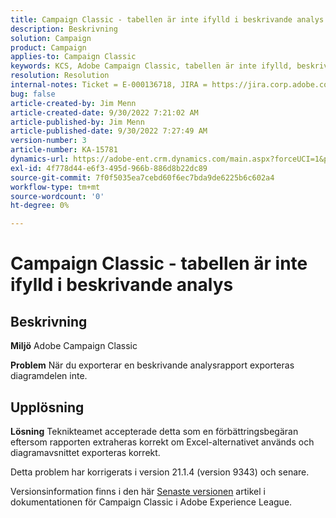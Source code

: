 ```yaml
---
title: Campaign Classic - tabellen är inte ifylld i beskrivande analys
description: Beskrivning
solution: Campaign
product: Campaign
applies-to: Campaign Classic
keywords: KCS, Adobe Campaign Classic, tabellen är inte ifylld, beskrivande analys, vanliga frågor och svar
resolution: Resolution
internal-notes: Ticket = E-000136718, JIRA = https://jira.corp.adobe.com/browse/NEO-24963
bug: false
article-created-by: Jim Menn
article-created-date: 9/30/2022 7:21:02 AM
article-published-by: Jim Menn
article-published-date: 9/30/2022 7:27:49 AM
version-number: 3
article-number: KA-15781
dynamics-url: https://adobe-ent.crm.dynamics.com/main.aspx?forceUCI=1&pagetype=entityrecord&etn=knowledgearticle&id=7872c36a-9040-ed11-9db1-0022480866ad
exl-id: 4f778d44-e6f3-495d-966b-886d8b22dc89
source-git-commit: 7f0f5035ea7cebd60f6ec7bda9de6225b6c602a4
workflow-type: tm+mt
source-wordcount: '0'
ht-degree: 0%

---
```


# Campaign Classic - tabellen är inte ifylld i beskrivande analys

## Beskrivning


<b>Miljö</b>
Adobe Campaign Classic

<b>Problem</b>
När du exporterar en beskrivande analysrapport exporteras diagramdelen inte.


## Upplösning


<b>Lösning</b>
Teknikteamet accepterade detta som en förbättringsbegäran eftersom rapporten extraheras korrekt om Excel-alternativet används och diagramavsnittet exporteras korrekt.

Detta problem har korrigerats i version 21.1.4 (version 9343) och senare.

Versionsinformation finns i den här [Senaste versionen](https://experienceleague.adobe.com/docs/campaign-classic/using/release-notes/latest-release.html?lang=en) artikel i dokumentationen för Campaign Classic i Adobe Experience League.
